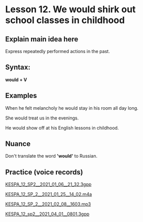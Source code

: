 # Lesson 12. We would shirk out school classes in childhood

## Explain main idea here

Express repeatedly performed actions in the past.  


## Syntax:

**would + V**  



## Examples

When he felt melancholy he would stay in his room all day long.  

She would treat us in the evenings.  

He would show off at his English lessons in childhood.  


## Nuance

Don't translate the word **'would'** to Russian.


## Practice (voice records)

[KESPA_12_SP2__2021_01_06__21_32.3gpp](https://mega.nz/file/BltlXACb#74PYvAzsAmdBWORSHquytsnSd-uCa0wPy0tBzC8RHIc)

[KESPA_12_SP_2__2021_01_25__14_02.m4a](https://mega.nz/file/AlMxSQSJ#8oLLSEl-wGgiK7e-SbSP6OlgTPDkrgcpUwjwm-dsHs0)

[KESPA_12_SP_2__2021_02_08__1603.mp3](https://mega.nz/file/g9dT1IAS#1yWPxhqN8TTVZUhnzSNegZ6tU37IXraJmZbxJPPel0k)

[KESPA_12_sp2__2021_04_01__0801.3gpp](https://mega.nz/file/B91yBD6B#u5AEU2gCVqnrfrsPUf9xbcy74cGD7zXR2Xq6VVgl-0M)
